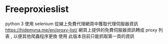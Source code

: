 # Freeproxieslist
python 3 使用 selenium
從線上免費代理網頁中獲取代理伺服器資訊
https://hidemyna.me/en/proxy-list/
網頁上提供的免費伺服器資訊轉成 proxy 列表 , 以便其他爬蟲程序更換 使用
此版本目前只能抓取第一頁的資訊

